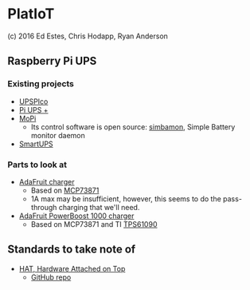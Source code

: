 # PlatIoT

(c) 2016 Ed Estes, Chris Hodapp, Ryan Anderson

## Raspberry Pi UPS

### Existing projects

- [UPSPIco](https://www.modmypi.com/raspberry-pi/breakout-boards/pi-modules/ups-pico)
- [Pi UPS +](http://www.piups.net/)
- [MoPi](http://pi.gate.ac.uk/mopi)
    - Its control software is open source:
      [simbamon](https://github.com/hamishcunningham/pi-tronics/tree/master/simbamon),
      Simple Battery monitor daemon
- [SmartUPS](http://www.mindsensors.com/rpi/41-uninterruptible-power-supply-for-raspberry-pi)

### Parts to look at

- [AdaFruit charger](https://www.adafruit.com/product/390)
    - Based on [MCP73871](https://www.microchip.com/wwwproducts/en/MCP73871)
    - 1A max may be insufficient, however, this seems to do the pass-through charging that we'll need.
- [AdaFruit PowerBoost 1000 charger](https://www.adafruit.com/products/2465)
    - Based on MCP73871 and TI [TPS61090](http://www.ti.com/product/tps61090)

## Standards to take note of

- [HAT, Hardware Attached on Top](https://www.raspberrypi.org/blog/introducing-raspberry-pi-hats/)
    - [GitHub repo](https://github.com/raspberrypi/hats)
